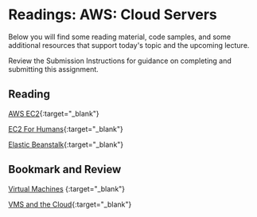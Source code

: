 # Readings: AWS: Cloud Servers

Below you will find some reading material, code samples, and some additional resources that support today's topic and the upcoming lecture.

Review the Submission Instructions for guidance on completing and submitting this assignment.

## Reading

[AWS EC2](https://aws.amazon.com/ec2/){:target="_blank"}

<!-- Mix it up! Create the questions with pointed answers, fill in the blank, or opinion/open ended -->

[EC2 For Humans](https://www.youtube.com/watch?v=lZMkgOMYYIg){:target="_blank"}

<!-- Mix it up! Create the questions with pointed answers, fill in the blank, or opinion/open ended -->

[Elastic Beanstalk](https://www.youtube.com/watch?v=SrwxAScdyT0){:target="_blank"}

<!-- Mix it up! Create the questions with pointed answers, fill in the blank, or opinion/open ended -->

## Bookmark and Review

[Virtual Machines](https://www.youtube.com/watch?v=yIVXjl4SwVo)
{:target="_blank"}

[VMS and the Cloud](https://www.youtube.com/watch?v=l0DfHUWMjsU){:target="_blank"}